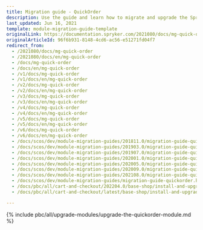 ```yaml
---
title: Migration guide - QuickOrder
description: Use the guide and learn how to migrate and upgrade the Spryker QuickOrder module to a newer version.
last_updated: Jun 16, 2021
template: module-migration-guide-template
originalLink: https://documentation.spryker.com/2021080/docs/mg-quick-order
originalArticleId: 96f6b931-8148-4cd6-ac56-e51271fd04f7
redirect_from:
  - /2021080/docs/mg-quick-order
  - /2021080/docs/en/mg-quick-order
  - /docs/mg-quick-order
  - /docs/en/mg-quick-order
  - /v1/docs/mg-quick-order
  - /v1/docs/en/mg-quick-order
  - /v2/docs/mg-quick-order
  - /v2/docs/en/mg-quick-order
  - /v3/docs/mg-quick-order
  - /v3/docs/en/mg-quick-order
  - /v4/docs/mg-quick-order
  - /v4/docs/en/mg-quick-order
  - /v5/docs/mg-quick-order
  - /v5/docs/en/mg-quick-order
  - /v6/docs/mg-quick-order
  - /v6/docs/en/mg-quick-order
  - /docs/scos/dev/module-migration-guides/201811.0/migration-guide-quickorder.html
  - /docs/scos/dev/module-migration-guides/201903.0/migration-guide-quickorder.html
  - /docs/scos/dev/module-migration-guides/201907.0/migration-guide-quickorder.html
  - /docs/scos/dev/module-migration-guides/202001.0/migration-guide-quickorder.html
  - /docs/scos/dev/module-migration-guides/202005.0/migration-guide-quickorder.html
  - /docs/scos/dev/module-migration-guides/202009.0/migration-guide-quickorder.html
  - /docs/scos/dev/module-migration-guides/202108.0/migration-guide-quickorder.html
  - /docs/scos/dev/module-migration-guides/migration-guide-quickorder.html
  - /docs/pbc/all/cart-and-checkout/202204.0/base-shop/install-and-upgrade/upgrade-modules/upgrade-the-quickorder-module.html
  - /docs/pbc/all/cart-and-checkout/latest/base-shop/install-and-upgrade/upgrade-modules/upgrade-the-quickorder-module.html

---
```


{% include pbc/all/upgrade-modules/upgrade-the-quickorder-module.md %} <!-- To edit, see /_includes/pbc/all/upgrade-modules/upgrade-the-quickorder-module.md -->

